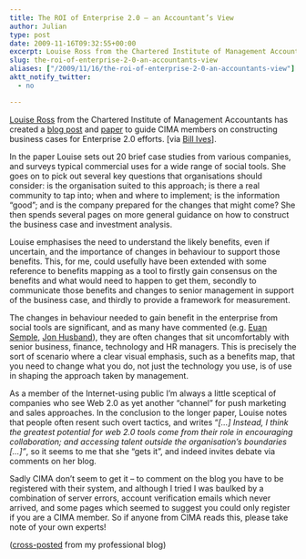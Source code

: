 ```yaml
---
title: The ROI of Enterprise 2.0 – an Accountant’s View
author: Julian
type: post
date: 2009-11-16T09:32:55+00:00
excerpt: Louise Ross from the Chartered Institute of Management Accountants has created a blog post and paper to guide CIMA members on constructing business cases for Enterprise 2.0 efforts
slug: the-roi-of-enterprise-2-0-an-accountants-view 
aliases: ["/2009/11/16/the-roi-of-enterprise-2-0-an-accountants-view"]
aktt_notify_twitter:
  - no

---
```

[Louise Ross][1] from the Chartered Institute of Management Accountants has created a [blog post][2] and [paper][3] to guide CIMA members on constructing business cases for Enterprise 2.0 efforts. [via [Bill Ives][4]].

In the paper Louise sets out 20 brief case studies from various companies, and surveys typical commercial uses for a wide range of social tools. She goes on to pick out several key questions that organisations should consider: is the organisation suited to this approach; is there a real community to tap into; when and where to implement; is the information “good”; and is the company prepared for the changes that might come? She then spends several pages on more general guidance on how to construct the business case and investment analysis.

Louise emphasises the need to understand the likely benefits, even if uncertain, and the importance of changes in behaviour to support those benefits. This, for me, could usefully have been extended with some reference to benefits mapping as a tool to firstly gain consensus on the benefits and what would need to happen to get them, secondly to communicate those benefits and changes to senior management in support of the business case, and thirdly to provide a framework for measurement.

The changes in behaviour needed to gain benefit in the enterprise from social tools are significant, and as many have commented (e.g. [Euan Semple][5], [Jon Husband][6]), they are often changes that sit uncomfortably with senior business, finance, technology and HR managers. This is precisely the sort of scenario where a clear visual emphasis, such as a benefits map, that you need to change what you do, not just the technology you use, is of use in shaping the approach taken by management.

As a member of the Internet-using public I’m always a little sceptical of companies who see Web 2.0 as yet another “channel” for push marketing and sales approaches. In the conclusion to the longer paper, Louise notes that people often resent such overt tactics, and writes &#8220;<cite>[…] Instead, I think the greatest potential for web 2.0 tools come from their role in encouraging collaboration; and accessing talent outside the organisation’s boundaries […]&#8221;</cite>, so it seems to me that she &#8220;gets it&#8221;, and indeed invites debate via comments on her blog.

Sadly CIMA don’t seem to get it – to comment on the blog you have to be registered with their system, and although I tried I was baulked by a combination of server errors, account verification emails which never arrived, and some pages which seemed to suggest you could only register if you are a CIMA member. So if anyone from CIMA reads this, please take note of your own experts!

([cross-posted][7] from my professional blog)

 [1]: https://community.cimaglobal.com/node/196
 [2]: https://community.cimaglobal.com/blogs/louise-rosss-blog/more-enthusiasm-web-20
 [3]: https://www.cimaglobal.com/web2.0
 [4]: https://billives.typepad.com/portals_and_km/2009/11/making-the-business-case-for-enterprise-20-an-london-accountants-advice-.html
 [5]: https://www.euansemple.com/theobvious/2008/6/10/most-companies-who-try-to-do-enterprise-20-will-fail.html
 [6]: https://blog.wirearchy.com/2009/11/14/looking-to-the-past-for-enterprise-2-0-adoption-principles/
 [7]: https://www.elve.co.uk/2009/11/16/the-roi-of-enterprise-2-0-an-accountants-view/